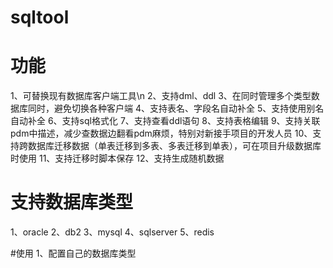 # sqltool
# 功能
1、可替换现有数据库客户端工具\n
2、支持dml、ddl
3、在同时管理多个类型数据库同时，避免切换各种客户端
4、支持表名、字段名自动补全
5、支持使用别名自动补全
6、支持sql格式化
7、支持查看ddl语句
8、支持表格编辑
9、支持关联pdm中描述，减少查数据边翻看pdm麻烦，特别对新接手项目的开发人员
10、支持跨数据库迁移数据（单表迁移到多表、多表迁移到单表），可在项目升级数据库时使用
11、支持迁移时脚本保存
12、支持生成随机数据

# 支持数据库类型
1、oracle
2、db2
3、mysql
4、sqlserver
5、redis

#使用
1、配置自己的数据库类型
